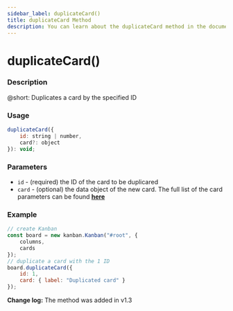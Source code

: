 ```yaml
---
sidebar_label: duplicateCard()
title: duplicateCard Method
description: You can learn about the duplicateCard method in the documentation of the DHTMLX JavaScript Kanban library. Browse developer guides and API reference, try out code examples and live demos, and download a free 30-day evaluation version of DHTMLX Kanban.
---
```


# duplicateCard()

### Description

@short: Duplicates a card by the specified ID

### Usage

~~~jsx {}
duplicateCard({
    id: string | number,
    card?: object
}): void;
~~~

### Parameters

- `id` -  (required) the ID of the card to be duplicared
- `card` - (optional) the data object of the new card. The full list of the card parameters can be found [**here**](api/config/js_kanban_cards_config.md)

### Example

~~~jsx {7-10}
// create Kanban
const board = new kanban.Kanban("#root", {
    columns,
    cards
});
// duplicate a card with the 1 ID
board.duplicateCard({
    id: 1,
    card: { label: "Duplicated card" }
});
~~~

**Change log:** The method was added in v1.3